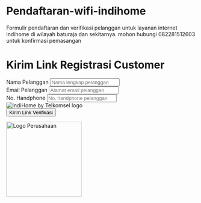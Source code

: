 # Pendaftaran-wifi-indihome
Formulir pendaftaran dan verifikasi pelanggan untuk layanan internet indihome di wilayah baturaja dan sekitarnya. mohon hubungi 082281512603 untuk konfirmasi pemasangan
<html>
 <head>
  <link href="https://cdnjs.cloudflare.com/ajax/libs/font-awesome/5.15.3/css/all.min.css" rel="stylesheet"/>
 </head>
 <body class="bg-gray-100 flex flex-col items-center justify-center min-h-screen">
  <div class="w-full max-w-md mx-auto bg-white rounded-lg shadow-md p-6">
   <div class="flex items-center mb-6">
    <i class="fas fa-arrow-left text-xl text-gray-700">
    </i>
    <h1 class="text-xl font-bold text-center flex-grow text-gray-900">
     Kirim Link Registrasi Customer
    </h1>
   </div>
   <form>
    <div class="mb-4">
     <label class="block text-gray-700 text-sm font-bold mb-2" for="nama-pelanggan">
      Nama Pelanggan
     </label>
     <input class="shadow appearance-none border rounded w-full py-2 px-3 text-gray-700 leading-tight focus:outline-none focus:shadow-outline" id="nama-pelanggan" placeholder="Nama lengkap pelanggan" type="text"/>
    </div>
    <div class="mb-4">
     <label class="block text-gray-700 text-sm font-bold mb-2" for="email-pelanggan">
      Email Pelanggan
     </label>
     <input class="shadow appearance-none border rounded w-full py-2 px-3 text-gray-700 leading-tight focus:outline-none focus:shadow-outline" id="email-pelanggan" placeholder="Alamat email pelanggan" type="email"/>
    </div>
    <div class="mb-6">
     <label class="block text-gray-700 text-sm font-bold mb-2" for="no-handphone">
      No. Handphone
     </label>
     <input class="shadow appearance-none border rounded w-full py-2 px-3 text-gray-700 leading-tight focus:outline-none focus:shadow-outline" id="no-handphone" placeholder="No. handphone pelanggan" type="text"/>
    </div>
    <div class="flex items-center justify-center">
     <img alt="IndiHome by Telkomsel logo" class="mb-4" src="https://placehold.co/100x50"/>
    </div>
    <div class="flex items-center justify-center">
     <button class="bg-red-400 hover:bg-red-500 text-white font-bold py-2 px-4 rounded-full focus:outline-none focus:shadow-outline" type="button">
      Kirim Link Verifikasi
     </button>
    </div>
   </form>
  </div>
 </body>
</html>
<img src="https://images.app.goo.gl/ak9w77mvZSEepX5T6" alt="Logo Perusahaan" width="200">